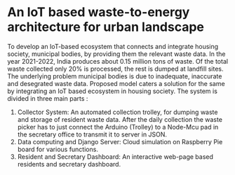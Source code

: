 # An IoT based waste-to-energy architecture for urban landscape
To develop an IoT-based ecosystem that connects and integrate housing society, municipal bodies, by providing them the relevant waste data. In the year 2021-2022, India produces about 0.15 million tons of waste. Of the total waste collected only 20% is processed, the rest is dumped at landfill sites. The underlying problem municipal bodies is due to inadequate, inaccurate and desegrated waste data. Proposed model caters a
solution for the same by integrating an IoT based ecosystem in housing society. The system is divided in three main parts : 
1) Collector System: An automated collection trolley, for dumping waste and storage of resident waste data. After the daily collection the waste picker has to just connect the Arduino (Trolley) to a Node-Mcu pad in the secretary office to transmit it to server in JSON.
2) Data computing and Django Server: Cloud simulation on Raspberry Pie board for various functions.
3) Resident and Secretary Dashboard: An interactive web-page based residents and secretary dashboard.
